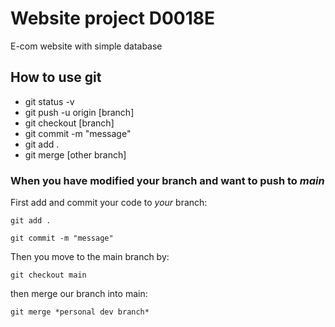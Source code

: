 # Website project D0018E

E-com website with simple database


## How to use git


  * git status -v
  * git push -u origin [branch]
  * git checkout [branch]
  * git commit -m "message"
  * git add .
  * git merge [other branch]


### When you have modified your branch and want to push to *main*

First add and commit your code to *your* branch:

`git add .`

`git commit -m "message"`

Then you move to the main branch by:

`git checkout main`


then merge our branch into main:

`git merge *personal dev branch*`






